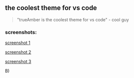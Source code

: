 ## the coolest theme for vs code

> "trueAmber is the coolest theme for vs code" - cool guy

### screenshots:

[screenshot 1](images/trueAmber1.jpeg)

[screenshot 2](images/trueAmber2.jpeg)

[screenshot 3](images/trueAmber3.jpeg)

B)
